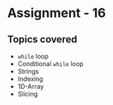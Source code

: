 # Assignment - 16

## Topics covered

- `while` loop
- Conditional `while` loop
- Strings
- Indexing
- 1D-Array
- Slicing
